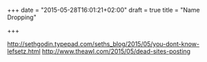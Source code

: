 +++
date = "2015-05-28T16:01:21+02:00"
draft = true
title = "Name Dropping"

+++

http://sethgodin.typepad.com/seths_blog/2015/05/you-dont-know-lefsetz.html
http://www.theawl.com/2015/05/dead-sites-posting